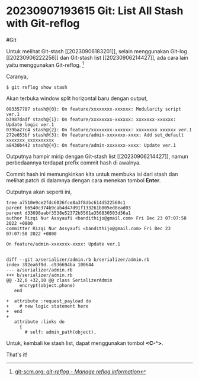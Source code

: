 # 20230907193615 Git: List All Stash with Git-reflog

#Git

Untuk melihat Git-stash [[20230906183201]], selain menggunakan Git-log [[20230906222256]] dan Git-stash list [[20230906214427]], ada cara lain yaitu menggunakan Git-reflog. [^1]

Caranya,

```terminal
$ git reflog show stash
```

Akan terbuka window split horizontal baru dengan output,

```git
083357787 stash@{0}: On feature/xxxxxxxx-xxxxxx: Modularity script ver.1
b3987dadf stash@{1}: On feature/xxxxxxxx-xxxxxx: xxxxxxx-xxxxxx: Update logic ver.1
039ba27c4 stash@{2}: On feature/xxxxxxxx-xxxxxx: xxxxxxxx xxxxxx ver.1
272e653bf stash@{3}: On feature/admin-xxxxxxx-xxxx: Add set_default xxxxxxx_xxxxxxxxxx
a8430b442 stash@{4}: On feature/admin-xxxxxxx-xxxx: Update ver.1
```

Outputnya hampir mirip dengan Git-stash list [[20230906214427]], namun perbedaannya terdapat prefix commit hash di awalnya.

Commit hash ini memungkinkan kita untuk membuka isi dari stash dan melihat patch di dalamnya dengan cara menekan tombol **Enter**.

Outputnya akan seperti ini,

```git
tree a7510e9ce2fdc6026fce8a3f8dbc614d522560c1
parent b6540c374b9cab4d47d91f133261b805ed8ead03
parent d33698aabf3538e52372b5561a356830503d36a1
author Rizqi Nur Assyaufi <bandithijo@gmail.com> Fri Dec 23 07:07:58 2022 +0800
committer Rizqi Nur Assyaufi <bandithijo@gmail.com> Fri Dec 23 07:07:58 2022 +0800

On feature/admin-xxxxxxx-xxxx: Update ver.1


diff --git a/serializer/admin.rb b/serializer/admin.rb
index 392ea6f9d..c936694ba 100644
--- a/serializer/admin.rb
+++ b/serializer/admin.rb
@@ -32,6 +32,10 @@ class SerializerAdmin
     encrypt(object.phone)
   end

+  attribute :request_payload do
+    # new logic statement here
+  end
+
   attribute :links do
     {
       # self: admin_path(object),
```

Untuk, kembali ke stash list, dapat menggunakan tombol **<C-^>**.

That's it!


[^1]: [git-scm.org: _git-reflog - Manage reflog information_](https://www.git-scm.com/docs/git-reflog)
